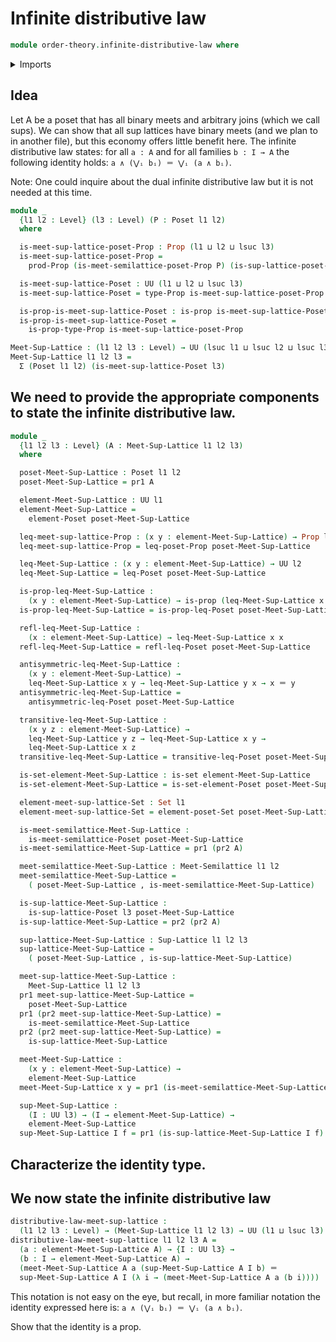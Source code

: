 # Infinite distributive law

```agda
module order-theory.infinite-distributive-law where
```

<details><summary>Imports</summary>

```agda
open import foundation.dependent-pair-types
open import foundation.identity-types
open import foundation.propositions
open import foundation.sets
open import foundation.universe-levels

open import order-theory.meet-semilattices
open import order-theory.posets
open import order-theory.sup-lattices
```

</details>

## Idea

Let A be a poset that has all binary meets and arbitrary joins (which we call
sups). We can show that all sup lattices have binary meets (and we plan to in
another file), but this economy offers little benefit here. The infinite
distributive law states: for all `a : A` and for all families `b : I → A` the
following identity holds: `a ∧ (‌‌‌⋁ᵢ bᵢ) ＝ ⋁ᵢ (a ∧ bᵢ)`.

Note: One could inquire about the dual infinite distributive law but it is not
needed at this time.

```agda
module _
  {l1 l2 : Level} (l3 : Level) (P : Poset l1 l2)
  where

  is-meet-sup-lattice-poset-Prop : Prop (l1 ⊔ l2 ⊔ lsuc l3)
  is-meet-sup-lattice-poset-Prop =
    prod-Prop (is-meet-semilattice-poset-Prop P) (is-sup-lattice-poset-Prop l3 P)

  is-meet-sup-lattice-Poset : UU (l1 ⊔ l2 ⊔ lsuc l3)
  is-meet-sup-lattice-Poset = type-Prop is-meet-sup-lattice-poset-Prop

  is-prop-is-meet-sup-lattice-Poset : is-prop is-meet-sup-lattice-Poset
  is-prop-is-meet-sup-lattice-Poset =
    is-prop-type-Prop is-meet-sup-lattice-poset-Prop

Meet-Sup-Lattice : (l1 l2 l3 : Level) → UU (lsuc l1 ⊔ lsuc l2 ⊔ lsuc l3)
Meet-Sup-Lattice l1 l2 l3 =
  Σ (Poset l1 l2) (is-meet-sup-lattice-Poset l3)
```

## We need to provide the appropriate components to state the infinite distributive law.

```agda
module _
  {l1 l2 l3 : Level} (A : Meet-Sup-Lattice l1 l2 l3)
  where

  poset-Meet-Sup-Lattice : Poset l1 l2
  poset-Meet-Sup-Lattice = pr1 A

  element-Meet-Sup-Lattice : UU l1
  element-Meet-Sup-Lattice =
    element-Poset poset-Meet-Sup-Lattice

  leq-meet-sup-lattice-Prop : (x y : element-Meet-Sup-Lattice) → Prop l2
  leq-meet-sup-lattice-Prop = leq-poset-Prop poset-Meet-Sup-Lattice

  leq-Meet-Sup-Lattice : (x y : element-Meet-Sup-Lattice) → UU l2
  leq-Meet-Sup-Lattice = leq-Poset poset-Meet-Sup-Lattice

  is-prop-leq-Meet-Sup-Lattice :
    (x y : element-Meet-Sup-Lattice) → is-prop (leq-Meet-Sup-Lattice x y)
  is-prop-leq-Meet-Sup-Lattice = is-prop-leq-Poset poset-Meet-Sup-Lattice

  refl-leq-Meet-Sup-Lattice :
    (x : element-Meet-Sup-Lattice) → leq-Meet-Sup-Lattice x x
  refl-leq-Meet-Sup-Lattice = refl-leq-Poset poset-Meet-Sup-Lattice

  antisymmetric-leq-Meet-Sup-Lattice :
    (x y : element-Meet-Sup-Lattice) →
    leq-Meet-Sup-Lattice x y → leq-Meet-Sup-Lattice y x → x ＝ y
  antisymmetric-leq-Meet-Sup-Lattice =
    antisymmetric-leq-Poset poset-Meet-Sup-Lattice

  transitive-leq-Meet-Sup-Lattice :
    (x y z : element-Meet-Sup-Lattice) →
    leq-Meet-Sup-Lattice y z → leq-Meet-Sup-Lattice x y →
    leq-Meet-Sup-Lattice x z
  transitive-leq-Meet-Sup-Lattice = transitive-leq-Poset poset-Meet-Sup-Lattice

  is-set-element-Meet-Sup-Lattice : is-set element-Meet-Sup-Lattice
  is-set-element-Meet-Sup-Lattice = is-set-element-Poset poset-Meet-Sup-Lattice

  element-meet-sup-lattice-Set : Set l1
  element-meet-sup-lattice-Set = element-poset-Set poset-Meet-Sup-Lattice

  is-meet-semilattice-Meet-Sup-Lattice :
    is-meet-semilattice-Poset poset-Meet-Sup-Lattice
  is-meet-semilattice-Meet-Sup-Lattice = pr1 (pr2 A)

  meet-semilattice-Meet-Sup-Lattice : Meet-Semilattice l1 l2
  meet-semilattice-Meet-Sup-Lattice =
    ( poset-Meet-Sup-Lattice , is-meet-semilattice-Meet-Sup-Lattice)

  is-sup-lattice-Meet-Sup-Lattice :
    is-sup-lattice-Poset l3 poset-Meet-Sup-Lattice
  is-sup-lattice-Meet-Sup-Lattice = pr2 (pr2 A)

  sup-lattice-Meet-Sup-Lattice : Sup-Lattice l1 l2 l3
  sup-lattice-Meet-Sup-Lattice =
    ( poset-Meet-Sup-Lattice , is-sup-lattice-Meet-Sup-Lattice)

  meet-sup-lattice-Meet-Sup-Lattice :
    Meet-Sup-Lattice l1 l2 l3
  pr1 meet-sup-lattice-Meet-Sup-Lattice =
    poset-Meet-Sup-Lattice
  pr1 (pr2 meet-sup-lattice-Meet-Sup-Lattice) =
    is-meet-semilattice-Meet-Sup-Lattice
  pr2 (pr2 meet-sup-lattice-Meet-Sup-Lattice) =
    is-sup-lattice-Meet-Sup-Lattice

  meet-Meet-Sup-Lattice :
    (x y : element-Meet-Sup-Lattice) →
    element-Meet-Sup-Lattice
  meet-Meet-Sup-Lattice x y = pr1 (is-meet-semilattice-Meet-Sup-Lattice x y)

  sup-Meet-Sup-Lattice :
    (I : UU l3) → (I → element-Meet-Sup-Lattice) →
    element-Meet-Sup-Lattice
  sup-Meet-Sup-Lattice I f = pr1 (is-sup-lattice-Meet-Sup-Lattice I f)
```

## Characterize the identity type.

## We now state the infinite distributive law

```agda
distributive-law-meet-sup-lattice :
  (l1 l2 l3 : Level) → (Meet-Sup-Lattice l1 l2 l3) → UU (l1 ⊔ lsuc l3)
distributive-law-meet-sup-lattice l1 l2 l3 A =
  (a : element-Meet-Sup-Lattice A) → {I : UU l3} →
  (b : I → element-Meet-Sup-Lattice A) →
  (meet-Meet-Sup-Lattice A a (sup-Meet-Sup-Lattice A I b) ＝
  sup-Meet-Sup-Lattice A I (λ i → (meet-Meet-Sup-Lattice A a (b i))))
```

This notation is not easy on the eye, but recall, in more familiar notation the
identity expressed here is: `a ∧ (‌‌‌⋁ᵢ bᵢ) ＝ ⋁ᵢ (a ∧ bᵢ)`.

Show that the identity is a prop.
